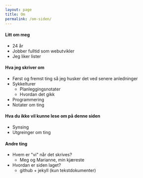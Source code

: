 ```yaml
---
layout: page
title: Om
permalink: /om-siden/
---
```


#### Litt om meg
- 24 år
- Jobber fulltid som webutvikler
- Jeg liker lister

#### Hva jeg skriver om
- Først og fremst ting så jeg husker det ved senere anledninger
- Sykkelturer
    - Planleggingsnotater
    - Hvordan det gikk
- Programmering
- Notater om ting

#### Hva du ikke vil kunne lese om på denne siden
- Synsing
- Utgreinger om ting


#### Andre ting
- Hvem er "vi" når det skrives?
    - Meg og Marianne, min kjæreste
- Hvordan er siden laget?
    - github + jekyll (kun tekstdokumenter)